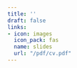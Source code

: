 ```yaml
---
title: ''
draft: false
links:
- icon: images
  icon_pack: fas
  name: slides
  url: "/pdf/cv.pdf"
---
```


